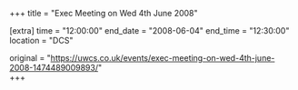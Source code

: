 +++
title = "Exec Meeting on Wed 4th June 2008"

[extra]
time = "12:00:00"
end_date = "2008-06-04"
end_time = "12:30:00"
location = "DCS"

original = "https://uwcs.co.uk/events/exec-meeting-on-wed-4th-june-2008-1474489009893/"    
+++



